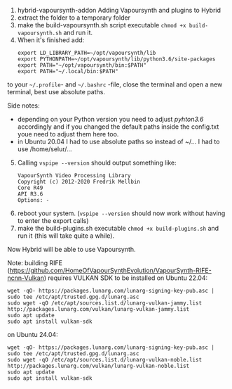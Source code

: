 1. hybrid-vapoursynth-addon
Adding Vapoursynth and plugins to Hybrid
2. extract the folder to a temporary folder
3. make the build-vapoursynth.sh script executable `chmod +x build-vapoursynth.sh` and run it.
4. When it's finished add:
    ```
    export LD_LIBRARY_PATH=~/opt/vapoursynth/lib
    export PYTHONPATH=~/opt/vapoursynth/lib/python3.6/site-packages
    export PATH="~/opt/vapoursynth/bin:$PATH"
    export PATH="~/.local/bin:$PATH"
    ```
  to your `~/.profile`- and `~/.bashrc` -file, close the terminal and open a new terminal, best use absolute paths.
  
  Side notes:
  * depending on your Python version you need to adjust _pyhton3.6_ accordingly and if you changed the default paths inside the config.txt youe need to adjust them here too.
  * in Ubuntu 20.04 I had to use absolute paths so instead of ~/... I had to use /home/selur/...

5. Calling `vspipe --version` should output something like:
    ```
    VapourSynth Video Processing Library
    Copyright (c) 2012-2020 Fredrik Mellbin
    Core R49
    API R3.6
    Options: -
    ```
6. reboot your system.
(`vspipe --version` should now work without having to enter the export calls)
7. make the build-plugins.sh executable `chmod +x build-plugins.sh` and run it (this will take quite a while).

Now Hybrid will be able to use Vapoursynth.

Note: building RIFE (https://github.com/HomeOfVapourSynthEvolution/VapourSynth-RIFE-ncnn-Vulkan)
requires VULKAN SDK to be installed
on Ubuntu 22.04:
```
wget -qO- https://packages.lunarg.com/lunarg-signing-key-pub.asc | sudo tee /etc/apt/trusted.gpg.d/lunarg.asc
sudo wget -qO /etc/apt/sources.list.d/lunarg-vulkan-jammy.list http://packages.lunarg.com/vulkan/lunarg-vulkan-jammy.list
sudo apt update
sudo apt install vulkan-sdk
```
on Ubuntu 24.04:
```
wget -qO- https://packages.lunarg.com/lunarg-signing-key-pub.asc | sudo tee /etc/apt/trusted.gpg.d/lunarg.asc
sudo wget -qO /etc/apt/sources.list.d/lunarg-vulkan-noble.list http://packages.lunarg.com/vulkan/lunarg-vulkan-noble.list
sudo apt update
sudo apt install vulkan-sdk
```
```
